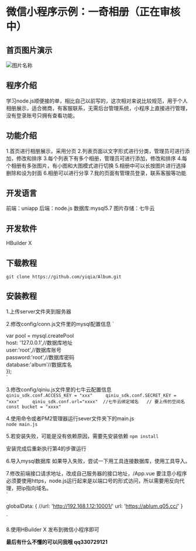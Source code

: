 # 微信小程序示例：一奇相册（正在审核中）

## 首页图片演示
![图片名称](https://img-blog.csdnimg.cn/20200502150357241.PNG?x-oss-process=image/watermark,type_ZmFuZ3poZW5naGVpdGk,shadow_10,text_aHR0cHM6Ly9ibG9nLmNzZG4ubmV0L3FxXzE5NDUwMDc1,size_5,color_FFFFFF,t_30) 


## 程序介绍
学习node.js顺便接的单，相比自己以前写的，这次相对来说比较规范，用于个人相册展示，适合微商，有客服联系，无需后台管理系统，小程序上直接进行管理，没有登录账号只拥有查看功能。

## 功能介绍
1.首页进行相册展示，采用分页
2.列表页面以文字形式进行分类，管理员可进行添加，修改和排序
3.每个列表下有多个相册，管理员可进行添加，修改和排序
4.每个相册有多张图片，有小图和大图模式进行切换
5.相册中可以长按图片进行选择删除和设为封面
6.相册可以进行分享
7.我的页面有管理员登录，联系客服等功能

## 开发语言
前端：uniapp
后端：node.js
数据库:mysql5.7
图片存储：七牛云

## 开发软件
HBuilder X

## 下载教程
`
git clone https://github.com/yiqia/Album.git
`
## 安装教程

1.上传server文件夹到服务器

2.修改config/conn.js文件里的mysql配置信息
`

var pool = mysql.createPool  
    host: '127.0.0.1',//数据库地址  
    user:'root',//数据库账号  
    password:'root',//数据库密码  
    database:'album'//数据库名  
});  
`
  
3.修改config/qiniu.js文件里的七牛云配置信息    
`
qiniu_sdk.conf.ACCESS_KEY = "xxx"    
qiniu_sdk.conf.SECRET_KEY = "xxx"    
qiniu_sdk.conf.url="xxxx"  //七牛云绑定域名  
// 要上传的空间名  
const bucket = "xxxx"  
`

4.使用命令或者PM2管理器运行sever文件夹下的main.js  
`
node main.js
`

5.若安装失败，可能是没有依赖原因，需要先安装依赖
`
npm install
`

安装完成后重新执行第4的步骤运行

6.导入mysql数据库
如果导入失败，尝试一下用工具连接数据库，使用工具导入。

7.修改前端接口请求地址，改成自己服务器的接口地址，/App.vue
要注意小程序必须要使用https，node.js运行起来是以端口号的形式访问，所以需要用反向代理，把ip指向域名。  
`
  
globalData: {
			//url: 'http://192.168.1.12:10001/'
			url: 'https://ablum.q05.cc/'
		}
  
`

8.使用HBuilder X 发布到微信小程序即可

**最后有什么不懂的可以问我哦
qq330729121**

